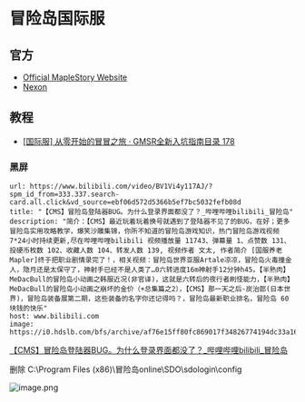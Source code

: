 # 冒险岛国际服

## 官方

* [Official MapleStory Website](https://maplestory.nexon.net/landing)
* [Nexon](https://www.nexon.com/main/en)

## 教程

* [[国际服] 从零开始的冒冒之旅 · GMSR全新入坑指南目录 178](https://nga.178.com/read.php?tid=31704969&rand=824)

### 黑屏


```cardlink
url: https://www.bilibili.com/video/BV1Vi4y117AJ/?spm_id_from=333.337.search-card.all.click&vd_source=ebf06d572d5366b5ef7bc5032fefb08d
title: "【CMS】冒险岛登陆器BUG。为什么登录界面都没了？_哔哩哔哩bilibili_冒险岛"
description: "简介：【CMS】最近玩着玩着换号就遇到了登陆器不见了的BUG，在好；更多冒险岛实用攻略教学，爆笑沙雕集锦，你所不知道的冒险岛游戏知识，热门冒险岛游戏视频7*24小时持续更新,尽在哔哩哔哩bilibili 视频播放量 11743、弹幕量 1、点赞数 131、投硬币枚数 102、收藏人数 104、转发人数 139, 视频作者 文太, 作者简介 [国服养老Mapler]终于把职业剧情录完了！，相关视频：冒险岛世界亚服Artale凉凉，冒险岛火毒撞金人，隐月还是太保守了，神射手已经不是人类了…0六转进度16m神射手12分钟h45，【半熟肉】MeDacBull的冒险岛小动画之韩服近况(非官译)，这就是六转后的夜行者刷怪能力，【半熟肉】MeDacBull的冒险岛小动画之崩坏的金价（+总集篇之2），【CMS】那一天之后-炭治郎(日本世界)，冒险岛装备展第二期，这些装备的名字你还记得吗？，冒险岛最新职业排名，冒险岛 60块钱的快乐"
host: www.bilibili.com
image: https://i0.hdslb.com/bfs/archive/af76e15ff80fc869017f34826774194dc33a16a1.jpg@100w_100h_1c.png
```


[【CMS】冒险岛登陆器BUG。为什么登录界面都没了？_哔哩哔哩bilibili_冒险岛](https://www.bilibili.com/video/BV1Vi4y117AJ/?spm_id_from=333.337.search-card.all.click&vd_source=ebf06d572d5366b5ef7bc5032fefb08d)

删除
C:\Program Files (x86)\冒险岛online\SDO\sdologin\config

![image.png](https://image-1253155090.cos.ap-nanjing.myqcloud.com/202502131429953.png)
